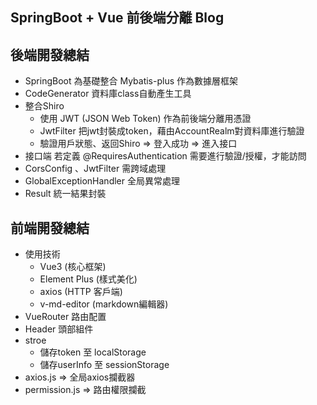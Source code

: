 SpringBoot + Vue 前後端分離 Blog
---
後端開發總結
---
* SpringBoot 為基礎整合 Mybatis-plus 作為數據層框架
* CodeGenerator 資料庫class自動產生工具
* 整合Shiro
    * 使用 JWT (JSON Web Token) 作為前後端分離用憑證
    * JwtFilter 把jwt封裝成token，藉由AccountRealm對資料庫進行驗證
    * 驗證用戶狀態、返回Shiro => 登入成功 => 進入接口
* 接口端 若定義 @RequiresAuthentication 需要進行驗證/授權，才能訪問
* CorsConfig 、JwtFilter 需跨域處理
* GlobalExceptionHandler 全局異常處理
* Result 統一結果封裝

前端開發總結
---
* 使用技術
    * Vue3 (核心框架)
    * Element Plus (樣式美化)
    * axios (HTTP 客戶端)
    * v-md-editor (markdown編輯器)
* VueRouter 路由配置
* Header    頭部組件
* stroe     
    * 儲存token    至 localStorage
    * 儲存userInfo 至 sessionStorage
* axios.js      => 全局axios攔截器
* permission.js => 路由權限攔截
